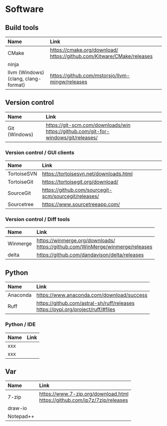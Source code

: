 # Software

## Build tools

| Name | Link |
| :--- | :--- |
| CMake | <https://cmake.org/download/><br><https://github.com/Kitware/CMake/releases> |
| ninja | <xxx> |
| llvm (Windows)<br>(clang, clang-format) | <https://github.com/mstorsjo/llvm-mingw/releases> |

## Version control

| Name | Link |
| :--- | :--- |
| Git (Windows) | <https://git-scm.com/downloads/win><br><https://github.com/git-for-windows/git/releases/> |

### Version control / GUI clients

| Name | Link |
| :--- | :--- |
| TortoiseSVN | <https://tortoisesvn.net/downloads.html> |
| TortoiseGit | <https://tortoisegit.org/download/> |
| SourceGit | <https://github.com/sourcegit-scm/sourcegit/releases/> |
| Sourcetree | <https://www.sourcetreeapp.com/> |

### Version control / Diff tools

| Name | Link |
| :--- | :--- |
| Winmerge | <https://winmerge.org/downloads/><br><https://github.com/WinMerge/winmerge/releases> |
| delta | <https://github.com/dandavison/delta/releases> |

## Python

| Name | Link |
| :--- | :--- |
| Anaconda | <https://www.anaconda.com/download/success> |
| Ruff | <https://github.com/astral-sh/ruff/releases><br><https://pypi.org/project/ruff/#files> |

### Python / IDE

| Name | Link |
| :--- | :--- |
| xxx | <xxx> |
| xxx | <xxx> |

## Var

| Name | Link |
| :--- | :--- |
| 7-zip | <https://www.7-zip.org/download.html><br><https://github.com/ip7z/7zip/releases> |
| draw-io | <xxx> |
| Notepad++ | <xxx> |

